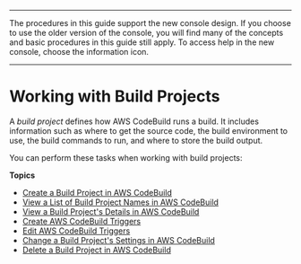 --------

 The procedures in this guide support the new console design\. If you choose to use the older version of the console, you will find many of the concepts and basic procedures in this guide still apply\. To access help in the new console, choose the information icon\.

--------

# Working with Build Projects<a name="working-with-build-projects"></a>

A *build project* defines how AWS CodeBuild runs a build\. It includes information such as where to get the source code, the build environment to use, the build commands to run, and where to store the build output\.

You can perform these tasks when working with build projects:

**Topics**
+ [Create a Build Project in AWS CodeBuild](create-project.md)
+ [View a List of Build Project Names in AWS CodeBuild](view-project-list.md)
+ [View a Build Project's Details in AWS CodeBuild](view-project-details.md)
+ [Create AWS CodeBuild Triggers](trigger-create.md)
+ [Edit AWS CodeBuild Triggers](triggers-edit.md)
+ [Change a Build Project's Settings in AWS CodeBuild](change-project.md)
+ [Delete a Build Project in AWS CodeBuild](delete-project.md)